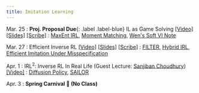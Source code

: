 ```yaml
---
title: Imitation Learning
---
```


Mar. 25
: **Proj. Proposal Due**{: .label .label-blue} IL as Game Solving [[Video]](https://youtu.be/uESAXg-CXFs) [[Slides]](/assets/pdfs/lec_mar_25.pdf) [[Scribe]](/assets/pdfs/scribe_18.pdf)
  : [MaxEnt IRL](https://cdn.aaai.org/AAAI/2008/AAAI08-227.pdf), [Moment Matching](https://gokul.dev/mmil/), [Wen's Soft VI Note](https://wensun.github.io/CS4789_data/soft_VI.pdf)

Mar. 27
: Efficient Inverse RL [[Video]](https://youtu.be/N8-Nh_iTmps) [[Slides]](/assets/pdfs/lec_mar_27.pdf) [[Scribe]](/assets/pdfs/scribe_19.pdf)
  : [FILTER](https://gokul.dev/filter/), [Hybrid IRL](https://gokul.dev/hyper/), [Efficient Imitation Under Misspecification](https://arxiv.org/abs/2503.13162)

Apr. 1
: IRL<sup>2</sup>: Inverse RL In Real Life (Guest Lecture: [Sanjiban Choudhury](https://sanjibanc.github.io/)) [[Video]](https://youtu.be/KnXSeTuCgFI?)
  : [Diffusion Policy](https://arxiv.org/pdf/2303.04137), [SAILOR](https://arxiv.org/abs/2506.05294)

Apr. 3
: **Spring Carnival 🎡 (No Class)**